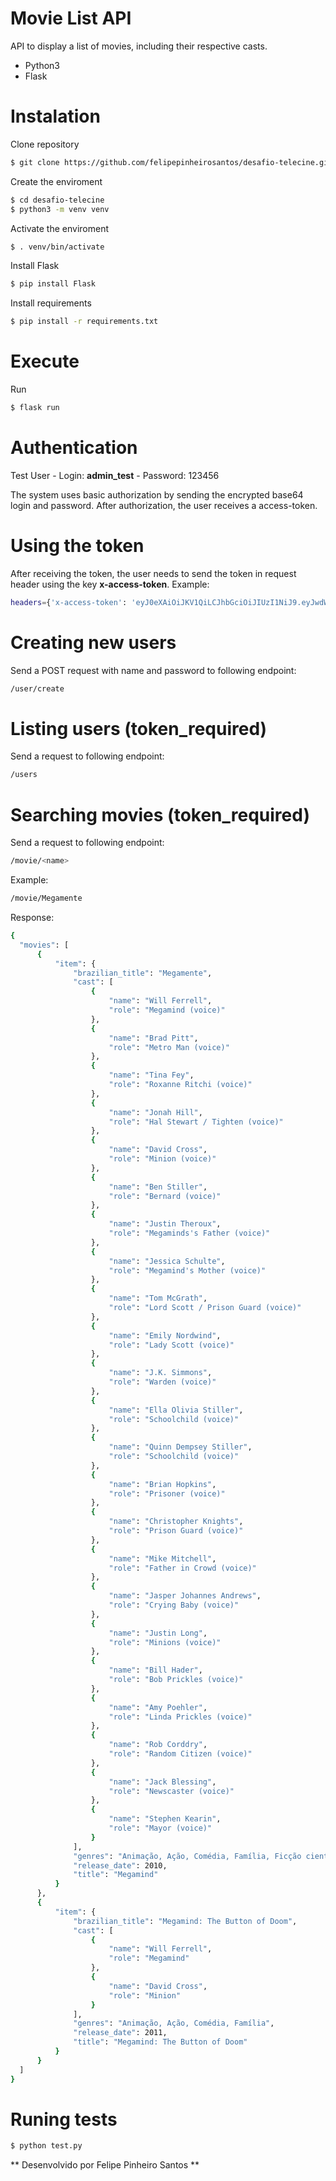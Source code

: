 # Movie List API

API to display a list of movies, including their respective casts.

  - Python3
  - Flask
 

# Instalation
Clone repository
  ```sh
$ git clone https://github.com/felipepinheirosantos/desafio-telecine.git
```
Create the enviroment
  ```sh
$ cd desafio-telecine
$ python3 -m venv venv
```
Activate the enviroment
  ```sh
$ . venv/bin/activate
```
Install Flask
  ```sh
$ pip install Flask
```
Install requirements
  ```sh
$ pip install -r requirements.txt
```

# Execute

Run
  ```sh
$ flask run
```

# Authentication

Test User
    - Login: **admin_test**
    - Password: 123456

The system uses basic authorization by sending the encrypted base64 login and password. After authorization, the user receives a access-token.

# Using the token
After receiving the token, the user needs to send the token in request header using the key **x-access-token**.
Example:
  ```sh
headers={'x-access-token': 'eyJ0eXAiOiJKV1QiLCJhbGciOiJIUzI1NiJ9.eyJwdWJsaWNfaWQiOiJmMGZiMGExMC0yYWM1LTRkMTctOGExNC04YmNiODcwNTg1NWQiLCJleHAiOjE1NTQ4ODUzNDB9.wmhHihz911R2q-z7RN24NPbvd1J82h8q3rIfgeYtvHc' })
```

# Creating new users
Send a POST request with name and password to following endpoint:
  ```sh
/user/create
```

# Listing users (token_required)
Send a request to following endpoint:
  ```sh
/users
```

# Searching movies (token_required)
Send a request to following endpoint:
  ```sh
/movie/<name>
```
Example:
  ```sh
/movie/Megamente
```
Response:
  ```sh
{
    "movies": [
        {
            "item": {
                "brazilian_title": "Megamente",
                "cast": [
                    {
                        "name": "Will Ferrell",
                        "role": "Megamind (voice)"
                    },
                    {
                        "name": "Brad Pitt",
                        "role": "Metro Man (voice)"
                    },
                    {
                        "name": "Tina Fey",
                        "role": "Roxanne Ritchi (voice)"
                    },
                    {
                        "name": "Jonah Hill",
                        "role": "Hal Stewart / Tighten (voice)"
                    },
                    {
                        "name": "David Cross",
                        "role": "Minion (voice)"
                    },
                    {
                        "name": "Ben Stiller",
                        "role": "Bernard (voice)"
                    },
                    {
                        "name": "Justin Theroux",
                        "role": "Megaminds's Father (voice)"
                    },
                    {
                        "name": "Jessica Schulte",
                        "role": "Megamind's Mother (voice)"
                    },
                    {
                        "name": "Tom McGrath",
                        "role": "Lord Scott / Prison Guard (voice)"
                    },
                    {
                        "name": "Emily Nordwind",
                        "role": "Lady Scott (voice)"
                    },
                    {
                        "name": "J.K. Simmons",
                        "role": "Warden (voice)"
                    },
                    {
                        "name": "Ella Olivia Stiller",
                        "role": "Schoolchild (voice)"
                    },
                    {
                        "name": "Quinn Dempsey Stiller",
                        "role": "Schoolchild (voice)"
                    },
                    {
                        "name": "Brian Hopkins",
                        "role": "Prisoner (voice)"
                    },
                    {
                        "name": "Christopher Knights",
                        "role": "Prison Guard (voice)"
                    },
                    {
                        "name": "Mike Mitchell",
                        "role": "Father in Crowd (voice)"
                    },
                    {
                        "name": "Jasper Johannes Andrews",
                        "role": "Crying Baby (voice)"
                    },
                    {
                        "name": "Justin Long",
                        "role": "Minions (voice)"
                    },
                    {
                        "name": "Bill Hader",
                        "role": "Bob Prickles (voice)"
                    },
                    {
                        "name": "Amy Poehler",
                        "role": "Linda Prickles (voice)"
                    },
                    {
                        "name": "Rob Corddry",
                        "role": "Random Citizen (voice)"
                    },
                    {
                        "name": "Jack Blessing",
                        "role": "Newscaster (voice)"
                    },
                    {
                        "name": "Stephen Kearin",
                        "role": "Mayor (voice)"
                    }
                ],
                "genres": "Animação, Ação, Comédia, Família, Ficção científica",
                "release_date": 2010,
                "title": "Megamind"
            }
        },
        {
            "item": {
                "brazilian_title": "Megamind: The Button of Doom",
                "cast": [
                    {
                        "name": "Will Ferrell",
                        "role": "Megamind"
                    },
                    {
                        "name": "David Cross",
                        "role": "Minion"
                    }
                ],
                "genres": "Animação, Ação, Comédia, Família",
                "release_date": 2011,
                "title": "Megamind: The Button of Doom"
            }
        }
    ]
}
```

# Runing tests
  ```sh
$ python test.py
```
** Desenvolvido por Felipe Pinheiro Santos **
